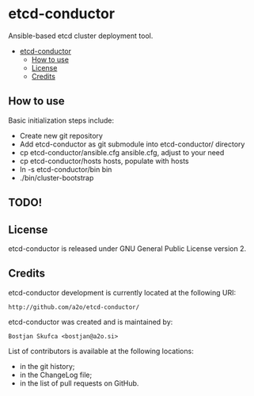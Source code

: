 # etcd-conductor

Ansible-based etcd cluster deployment tool.


  * [etcd-conductor](#etcd-conductor)
    * [How to use](#how-to-use)
    * [License](#license)
    * [Credits](#credits)



## How to use

Basic initialization steps include:
- Create new git repository
- Add etcd-conductor as git submodule into etcd-conductor/ directory
- cp etcd-conductor/ansible.cfg ansible.cfg, adjust to your need
- cp etcd-conductor/hosts hosts, populate with hosts
- ln -s etcd-conductor/bin bin
- ./bin/cluster-bootstrap



## TODO!



## License

etcd-conductor is released under GNU General Public License version 2.



## Credits

etcd-conductor development is currently located at the following URI:

    http://github.com/a2o/etcd-conductor/

etcd-conductor was created and is maintained by:

    Bostjan Skufca <bostjan@a2o.si>

List of contributors is available at the following locations:
- in the git history;
- in the ChangeLog file;
- in the list of pull requests on GitHub.
